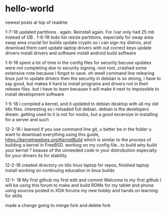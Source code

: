 # hello-world
newest posts at top of readme

1-7-18  updated partitions . again. Reinstall again. For /var only had 25 mb instead of GB
.
1-6-18  todo list
               resize partitions, especially for swap area. swap area crucial for builds
               update crypto so i can sign my distros, and download them cant update laptop drivers with out correct keys
               update drivers
               install drivers and software 
               install android build software

1-6-18 spent a lot of time in the config files for security becuse updates were not completing due to security signing. 
         root root..crashed some extensive note because i forgot to save. oh weell
         command line relearing linux
            just to update drivers
            then the security in debiian is so strong, i have to say good, but makes it hard to install programs and drivers not in their release files. but i have to learn because it will make it next to impossible to install development software
            
1-5-18 i compiled a kernel, and it updated to debian desktop with all my old ldlx files. interesting
        so i reloaded full debian. debian is the developers dream. getting used to it is not for noobs, but a good excersize in installing for a server and such
            
12-2-18 i learned if you use command line git, u better be in the folder u want to download everything 
        using this guide, https://kernelnewbies.org/KernelBuild which is similar to the process of building a kernel 
            in FreeBSD. working on my config file...to build
        why build your kernel ? beause of the unneeded code in your distrobution especially for your drivers its for stability.
        
12-2-18 created directory on ldlx linux laptop for repos, finished laptop install working on continuing education in linux builds



12-1- 18 My first github
my first edit and commit
Welcome to my first github 
I will be using this forum to make and build ROMs for my tablet and phone using sources posted in XDA forums
my new hobby and hands on learning for skills

made a change going to merge fork and delete fork
